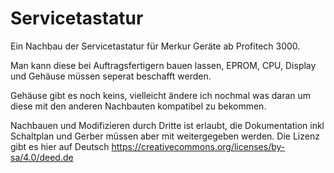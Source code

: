 # Servicetastatur

Ein Nachbau der Servicetastatur für Merkur Geräte ab Profitech 3000.

Man kann diese bei Auftragsfertigern bauen lassen,
EPROM, CPU, Display und Gehäuse müssen seperat beschafft werden.

Gehäuse gibt es noch keins, vielleicht ändere ich nochmal was daran um diese mit den anderen Nachbauten kompatibel zu bekommen.

Nachbauen und Modifizieren durch Dritte ist erlaubt, die Dokumentation inkl Schaltplan und Gerber müssen aber mit weitergegeben werden.
Die Lizenz gibt es hier auf Deutsch
https://creativecommons.org/licenses/by-sa/4.0/deed.de
